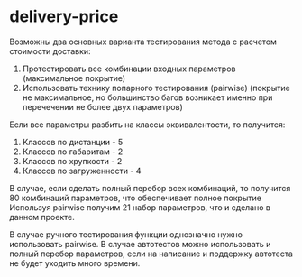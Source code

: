 # delivery-price
Возможны два основных варианта тестирования метода с расчетом стоимости доставки:
1. Протестировать все комбинации входных параметров (максимальное покрытие)
2. Использовать технику попарного тестирования (pairwise) (покрытие не максимальное, но большинство багов возникает именно при перечечении не более двух параметров)

Если все параметры разбить на классы эквивалентости, то получится:
1. Классов по дистанции - 5
2. Классов по габаритам - 2
3. Классов по хрупкости - 2
4. Классов по загруженности - 4

В случае, если сделать полный перебор всех комбинаций, то получится 80 комбинаций параметров, что обеспечивает полное покрытие
Используя pairwise получим 21 набор параметров, что и сделано в данном проекте.

В случае ручного тестирования функции однозначно нужно использовать pairwise.
В случае автотестов можно использовать и полный перебор параметров, если на написание и поддержку автотеста не будет уходить много времени.
